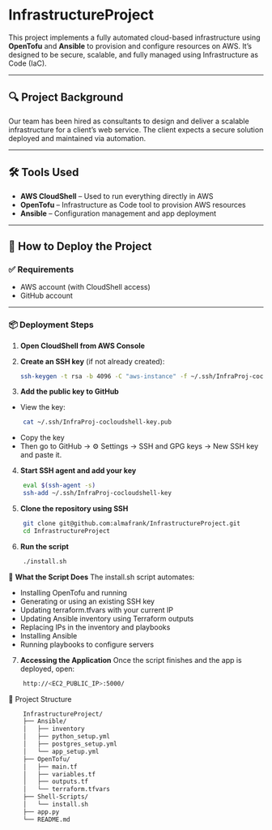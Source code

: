 # InfrastructureProject

This project implements a fully automated cloud-based infrastructure using **OpenTofu** and **Ansible** to provision and configure resources on AWS. It’s designed to be secure, scalable, and fully managed using Infrastructure as Code (IaC).

---

## 🔍 Project Background

Our team has been hired as consultants to design and deliver a scalable infrastructure for a client’s web service. The client expects a secure solution deployed and maintained via automation.

---

## 🛠️ Tools Used

- **AWS CloudShell** – Used to run everything directly in AWS
- **OpenTofu** – Infrastructure as Code tool to provision AWS resources
- **Ansible** – Configuration management and app deployment

---

## 🚀 How to Deploy the Project

### ✅ Requirements

- AWS account (with CloudShell access)
- GitHub account 

---

### 📦 Deployment Steps

1. **Open CloudShell from AWS Console**

2. **Create an SSH key** (if not already created):
   ```sh
   ssh-keygen -t rsa -b 4096 -C "aws-instance" -f ~/.ssh/InfraProj-cocloudshell-key -N ""
3. **Add the public key to GitHub**

- View the key:

```sh
    cat ~/.ssh/InfraProj-cocloudshell-key.pub
```
- Copy the key 
- Then go to GitHub → ⚙️ Settings → SSH and GPG keys → New SSH key and paste it.

4. **Start SSH agent and add your key**

```sh
    eval $(ssh-agent -s)
    ssh-add ~/.ssh/InfraProj-cocloudshell-key
```    
5. **Clone the repository using SSH**

```sh
    git clone git@github.com:almafrank/InfrastructureProject.git
    cd InfrastructureProject
```
6. **Run the script**
```sh
    ./install.sh
```
🔧 **What the Script Does**
The install.sh script automates:

- Installing OpenTofu and running
- Generating or using an existing SSH key
- Updating terraform.tfvars with your current IP
- Updating Ansible inventory using Terraform outputs
- Replacing IPs in the inventory and playbooks
- Installing Ansible
- Running playbooks to configure servers

7. **Accessing the Application**
Once the script finishes and the app is deployed, open:
```sh
    http://<EC2_PUBLIC_IP>:5000/
```
📁 Project Structure

```txt
    InfrastructureProject/
    ├── Ansible/
    │   ├── inventory
    │   ├── python_setup.yml
    │   ├── postgres_setup.yml
    │   └── app_setup.yml
    ├── OpenTofu/
    │   ├── main.tf
    │   ├── variables.tf
    │   ├── outputs.tf
    │   └── terraform.tfvars
    ├── Shell-Scripts/
    │   └── install.sh
    ├── app.py
    └── README.md
```